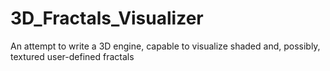 3D_Fractals_Visualizer
======================

An attempt to write a 3D engine, capable to visualize shaded and, possibly, textured user-defined fractals